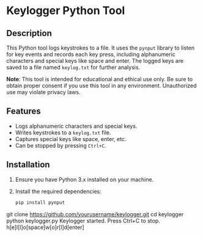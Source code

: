 # Keylogger Python Tool

## Description
This Python tool logs keystrokes to a file. It uses the `pynput` library to listen for key events and records each key press, including alphanumeric characters and special keys like space and enter. The logged keys are saved to a file named `keylog.txt` for further analysis.

**Note**: This tool is intended for educational and ethical use only. Be sure to obtain proper consent if you use this tool in any environment. Unauthorized use may violate privacy laws.

## Features
- Logs alphanumeric characters and special keys.
- Writes keystrokes to a `keylog.txt` file.
- Captures special keys like space, enter, etc.
- Can be stopped by pressing `Ctrl+C`.

## Installation

1. Ensure you have Python 3.x installed on your machine.
2. Install the required dependencies:

   ```bash
   pip install pynput
git clone https://github.com/yourusername/keylogger.git
cd keylogger
python keylogger.py
Keylogger started. Press Ctrl+C to stop.
h[e]l[l]o[space]w[o]r[l]d[enter]
